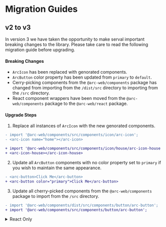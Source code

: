 # Migration Guides

## v2 to v3

In version 3 we have taken the opportunity to make serval important breaking changes to the library. Please take care to read the following migration guide before upgrading.

#### Breaking Changes

- `ArcIcon` has been replaced with genorated components.
- `ArcButton` color property has been updated from `primary` to `default`.
- Cerry-picking components from the `@arc-web/components` package has changed from importing from the `/dist/src` directory to importing from the `/src` directory.
- React component wrappers have been moved from the `@arc-web/components` package to the `@arc-web/react` package.

#### Upgrade Steps

1. Replace all instances of `ArcIcon` with the new genorated components.

```diff
- import '@arc-web/components/src/components/icon/arc-icon';
- <arc-icon name="home"></arc-icon>

+ import '@arc-web/components/src/components/icon/house/arc-icon-house';
+ <arc-icon-house></arc-icon-house>

```

2. Update all `ArcButton` components with no color property set to `primary` if you wish to maintain the same appearance.

```diff
- <arc-button>Click Me</arc-button>
+ <arc-button color="primary">Click Me</arc-button>
```

3. Update all cherry-picked components from the `@arc-web/components` package to import from the `/src` directory.

```diff
- import '@arc-web/components/dist/src/components/button/arc-button';
+ import '@arc-web/components/src/components/button/arc-button';
```

<details>
<summary>React Only</summary>

4. Install the new `@arc-web/react` package.

```sh
npm i @arc-web/components@latest @arc-web/react@latest
```

5. Update all imports from the `@arc-web/components` package to the `@arc-web/react` package.

```diff
- import { ArcButton } from '@arc-web/components/react';
+ import { ArcButton } from '@arc-web/react';
```

</details>

